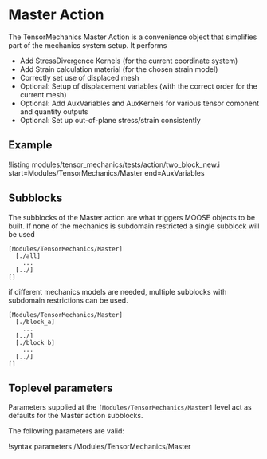 # Master Action

The TensorMechanics Master Action is a convenience object that simplifies part of the
mechanics system setup. It performs

* Add StressDivergence Kernels (for the current coordinate system)
* Add Strain calculation material (for the chosen strain model)
* Correctly set use of displaced mesh
* Optional: Setup of displacement variables (with the correct order for the current mesh)
* Optional: Add AuxVariables and AuxKernels for various tensor comonent and quantity outputs
* Optional: Set up out-of-plane stress/strain consistently

## Example

!listing modules/tensor_mechanics/tests/action/two_block_new.i start=Modules/TensorMechanics/Master end=AuxVariables

## Subblocks

The subblocks of the Master action are what triggers MOOSE objects to be built.
If none of the mechanics is subdomain restricted a single subblock will be used

```
[Modules/TensorMechanics/Master]
  [./all]
    ...
  [../]
[]
```

if different mechanics models are needed, multiple subblocks with subdomain restrictions
can be used.

```
[Modules/TensorMechanics/Master]
  [./block_a]
    ...
  [../]
  [./block_b]
    ...
  [../]
[]
```

## Toplevel parameters

Parameters supplied at the `[Modules/TensorMechanics/Master]` level act as
defaults for the Master action subblocks.


The following parameters are valid:

!syntax parameters /Modules/TensorMechanics/Master

<!--
This syntax is not yet supported by the doc system:

!syntax parameters /Modules/TensorMechanics/Master*

!syntax inputs /Modules/TensorMechanics/Master/*

!syntax children /Modules/TensorMechanics/Master/*
-->
